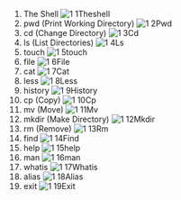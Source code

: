1. The Shell
   ![1 1Theshell](https://github.com/user-attachments/assets/773bbf42-1545-450a-a102-96cf69a181f4)
2. pwd (Print Working Directory)
   ![1 2Pwd](https://github.com/user-attachments/assets/9d4a5a70-af1c-4cc1-9e3c-e6d102a3deb5)
3. cd (Change Directory)
   ![1 3Cd](https://github.com/user-attachments/assets/89744fb7-8dfe-4235-bece-2e2d7fad5aa0)
4. ls (List Directories)
   ![1 4Ls](https://github.com/user-attachments/assets/ac6b9f45-86c5-4973-bc76-0b8453b91d54)
5. touch
   ![1 5touch](https://github.com/user-attachments/assets/9a57bfc3-617e-44d6-8578-a2c1f382bd98)
6. file
   ![1 6File](https://github.com/user-attachments/assets/b6a6e2ff-c699-40e9-99c6-024b4e60436c)
7. cat
   ![1 7Cat](https://github.com/user-attachments/assets/21831984-808a-4f09-ae69-227c67b691cf)
8. less
   ![1 8Less](https://github.com/user-attachments/assets/3469608b-4180-4463-b689-6f56351ae306)
9. history
    ![1 9History](https://github.com/user-attachments/assets/355340e7-1009-49ce-b71b-e4d5dfb56d83)
10. cp (Copy)
    ![1 10Cp](https://github.com/user-attachments/assets/33424177-8df0-4d34-9a03-3d50282b481a)
11. mv (Move)
    ![1 11Mv](https://github.com/user-attachments/assets/674e908e-3c18-45b1-91ff-57bcf442df88)
12. mkdir (Make Directory)
    ![1 12Mkdir](https://github.com/user-attachments/assets/b4f520c1-4246-4321-97c1-d84db5ed5c87)
13. rm (Remove)
    ![1 13Rm](https://github.com/user-attachments/assets/8ddad307-3e37-4348-8dca-3706b938640a)
14. find
    ![1 14Find](https://github.com/user-attachments/assets/868f3f27-ee1c-4c0a-a0d1-9b45cc266f50)
15. help
    ![1 15help](https://github.com/user-attachments/assets/1d9899a7-8843-44a0-9bdd-34a6e798cb9a)
16. man
    ![1 16man](https://github.com/user-attachments/assets/3acd3a95-3ffa-4c43-8bb0-c319bd11b6c4)
17. whatis
    ![1 17Whatis](https://github.com/user-attachments/assets/f9bd0b53-33b3-4663-b43e-4cf0d1c16707)
18. alias
    ![1 18Alias](https://github.com/user-attachments/assets/a58e2de0-9edc-43ff-88f1-2be96223ea7f)
19. exit
    ![1 19Exit](https://github.com/user-attachments/assets/751ab933-4ba4-496c-b7a8-0a59b854daaa)
